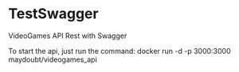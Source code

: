 # TestSwagger
VideoGames API Rest with Swagger

To start the api, just run the command: docker run -d -p 3000:3000 maydoubt/videogames_api 
